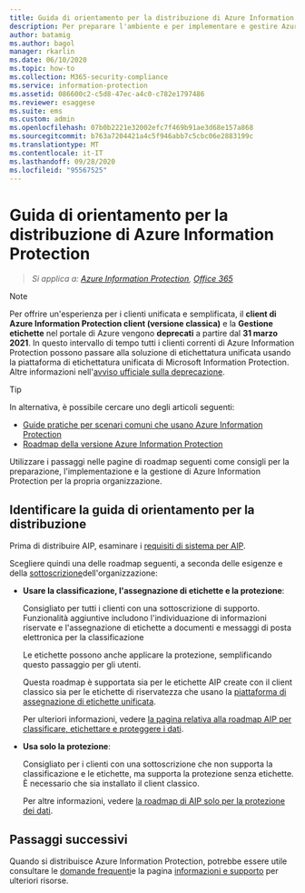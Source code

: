 ```yaml
---
title: Guida di orientamento per la distribuzione di Azure Information Protection
description: Per preparare l'ambiente e per implementare e gestire Azure Information Protection per l'organizzazione, eseguire questa procedura.
author: batamig
ms.author: bagol
manager: rkarlin
ms.date: 06/10/2020
ms.topic: how-to
ms.collection: M365-security-compliance
ms.service: information-protection
ms.assetid: 086600c2-c5d8-47ec-a4c0-c782e1797486
ms.reviewer: esaggese
ms.suite: ems
ms.custom: admin
ms.openlocfilehash: 07b0b2221e32002efc7f469b91ae3d68e157a868
ms.sourcegitcommit: b763a7204421a4c5f946abb7c5cbc06e2883199c
ms.translationtype: MT
ms.contentlocale: it-IT
ms.lasthandoff: 09/28/2020
ms.locfileid: "95567525"
---
```

# <a name="azure-information-protection-deployment-roadmap"></a>Guida di orientamento per la distribuzione di Azure Information Protection

>*Si applica a: [Azure Information Protection](https://azure.microsoft.com/pricing/details/information-protection), [Office 365](https://download.microsoft.com/download/E/C/F/ECF42E71-4EC0-48FF-AA00-577AC14D5B5C/Azure_Information_Protection_licensing_datasheet_EN-US.pdf)*

>[!NOTE] 
> Per offrire un'esperienza per i clienti unificata e semplificata, il **client di Azure Information Protection client (versione classica)** e la **Gestione etichette** nel portale di Azure vengono **deprecati** a partire dal **31 marzo 2021**. In questo intervallo di tempo tutti i clienti correnti di Azure Information Protection possono passare alla soluzione di etichettatura unificata usando la piattaforma di etichettatura unificata di Microsoft Information Protection. Altre informazioni nell'[avviso ufficiale sulla deprecazione](https://aka.ms/aipclassicsunset).

> [!TIP]
> In alternativa, è possibile cercare uno degli articoli seguenti:
> - [Guide pratiche per scenari comuni che usano Azure Information Protection](how-to-guides.md)
>- [Roadmap della versione Azure Information Protection](information-support.md#information-about-new-releases-and-updates)

Utilizzare i passaggi nelle pagine di roadmap seguenti come consigli per la preparazione, l'implementazione e la gestione di Azure Information Protection per la propria organizzazione.

## <a name="identify-your-deployment-roadmap"></a>Identificare la guida di orientamento per la distribuzione

Prima di distribuire AIP, esaminare i [requisiti di sistema per AIP](./requirements.md).

Scegliere quindi una delle roadmap seguenti, a seconda delle esigenze e della [sottoscrizione](https://azure.microsoft.com/pricing/details/information-protection/)dell'organizzazione:

- **Usare la classificazione, l'assegnazione di etichette e la protezione**:

    Consigliato per tutti i clienti con una sottoscrizione di supporto. Funzionalità aggiuntive includono l'individuazione di informazioni riservate e l'assegnazione di etichette a documenti e messaggi di posta elettronica per la classificazione 

    Le etichette possono anche applicare la protezione, semplificando questo passaggio per gli utenti. 

    Questa roadmap è supportata sia per le etichette AIP create con il client classico sia per le etichette di riservatezza che usano la [piattaforma di assegnazione di etichette unificata](faqs.md#how-can-i-determine-if-my-tenant-is-on-the-unified-labeling-platform).

    Per ulteriori informazioni, vedere [la pagina relativa alla roadmap AIP per classificare, etichettare e proteggere i dati](deployment-roadmap-classify-label-protect.md).

- **Usa solo la protezione**: 

    Consigliato per i clienti con una sottoscrizione che non supporta la classificazione e le etichette, ma supporta la protezione senza etichette. È necessario che sia installato il client classico.

    Per altre informazioni, vedere [la roadmap di AIP solo per la protezione dei dati](deployment-roadmap-protect-only.md).

## <a name="next-steps"></a>Passaggi successivi

Quando si distribuisce Azure Information Protection, potrebbe essere utile consultare le [domande frequenti](faqs.md)e la pagina [informazioni e supporto](information-support.md) per ulteriori risorse.